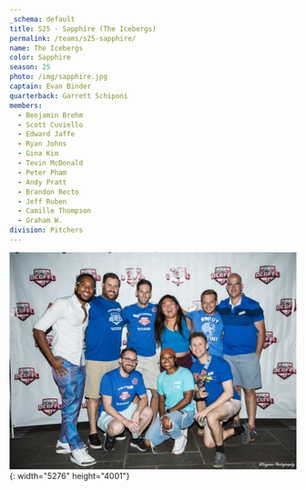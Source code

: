 ```yaml
---
_schema: default
title: S25 - Sapphire (The Icebergs)
permalink: /teams/s25-sapphire/
name: The Icebergs
color: Sapphire
season: 25
photo: /img/sapphire.jpg
captain: Evan Binder
quarterback: Garrett Schiponi
members:
  - Benjamin Brehm
  - Scott Cuviello
  - Edward Jaffe
  - Ryan Johns
  - Gina Kim
  - Tevin McDonald
  - Peter Pham
  - Andy Pratt
  - Brandon Recto
  - Jeff Ruben
  - Camille Thompson
  - Graham W.
division: Pitchers
---
```

![](/img/sapphire.jpg){: width="5276" height="4001"}